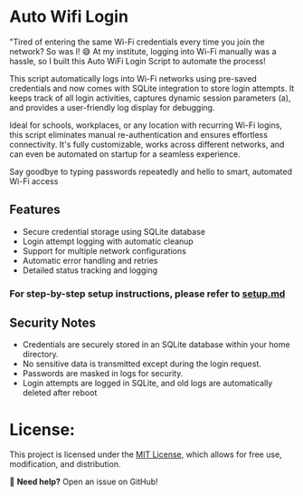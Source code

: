 # **Auto Wifi Login**
"Tired of entering the same Wi-Fi credentials every time you join the network? So was I! 😅 At my institute, logging into Wi-Fi manually was a hassle, so I built this Auto WiFi Login Script to automate the process!

This script automatically logs into Wi-Fi networks using pre-saved credentials and now comes with SQLite integration to store login attempts. It keeps track of all login activities, captures dynamic session parameters (a), and provides a user-friendly log display for debugging.

Ideal for schools, workplaces, or any location with recurring Wi-Fi logins, this script eliminates manual re-authentication and ensures effortless connectivity. It's fully customizable, works across different networks, and can even be automated on startup for a seamless experience.

Say goodbye to typing passwords repeatedly and hello to smart, automated Wi-Fi access


## **Features**

-  Secure credential storage using SQLite database
-  Login attempt logging with automatic cleanup
-  Support for multiple network configurations
-  Automatic error handling and retries
-  Detailed status tracking and logging

### **For step-by-step setup instructions, please refer to [setup.md](https://github.com/01bps/RGIPT_Auto_Connect/blob/main/setup.md)**

## **Security Notes**
- Credentials are securely stored in an SQLite database within your home directory.
- No sensitive data is transmitted except during the login request.
- Passwords are masked in logs for security.
- Login attempts are logged in SQLite, and old logs are automatically deleted after reboot


# **License:**
   This project is licensed under the [MIT License](LICENSE), which allows for free use, modification, and distribution.

🔧 **Need help?** Open an issue on GitHub!
